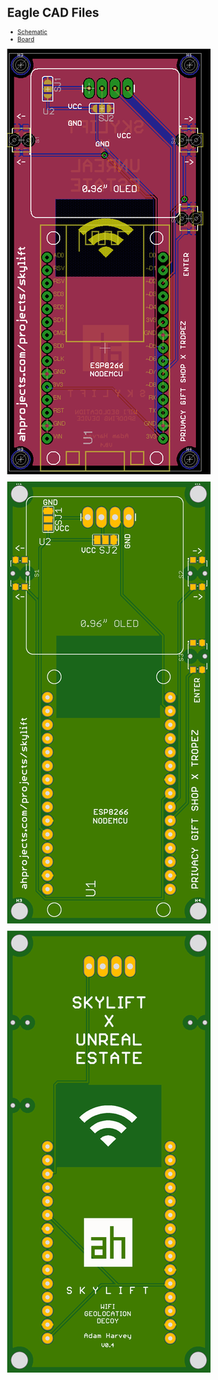 # Eagle CAD Files

- [Schematic](../pcb/skylift-02_logo.sch)
- [Board](../pcb/skylift-02_logo.brd)


![](images/board-r02.png)

![](images/front.png)

![](images/back.png)


